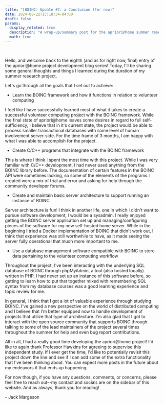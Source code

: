 ```yaml
---
title: "[BOINC] Update #7: a Conclusion (for now)"
date: 2024-08-22T15:18:54-04:00
draft: false
params:
  display_related: true
  description: "A wrap-up/summary post for the apriori@home summer research project."
  math: true
---
```


<br>

Hello, and welcome back to the eighth (and as for right now, final) entry of the apriori@home project development blog series! Today, I'll be sharing some general thoughts and things I learned during the duration of my summer research project. 

Let's go through all the goals that I set out to achieve:

- Learn the BOINC framework and how it functions in relation to volunteer computing 

I feel like I have successfully learned most of what it takes to create a successful volunteer computing project with the BOINC framework. While the final state of apriori@home leaves some desires in regard to full self-sufficiency, I believe that in it's current state, the project would be able to process smaller transactional databases with some level of human involvement server-side. For the time frame of 3 months, I am happy with what I was able to accomplish for the project.

- Create C/C++ programs that integrate with the BOINC framework

This is where I think I spent the most time with this project. While I was very familiar with C/C++ development, I had never used anything from the BOINC library before. The documentation of certain features in the BOINC API were sometimes lacking, so some of the elements of the programs I created were a mix of trial and error and asking for help through the community developer forums. 

- Create and maintain basic server architecture to support running an instance of BOINC

Server architecture is fun! I think in another life, one in which I didn't want to pursue software development, I would be a sysadmin. I really enjoyed getting the BOINC server application set up and managing/configuring pieces of the software for my new self-hosted home server. While in the beginning I tried a Docker implementation of BOINC that didn't work out, I think that experience was still worthwhile to have, as it made seeing the server fully operational that much more important to me.

- Use a database management software compatible with BOINC to store data pertaining to the volunteer computing workflow

Throughout the project, I've been interacting with the underlying SQL database of BOINC through phpMyAdmin, a tool (also hosted locally) written in PHP. I had never set up an instance of this software before, so getting to learn how to put that together mixed with remembering SQL syntax from my database courses was a good learning experience and topic review for me.

In general, I think that I got a lot of valuable experience through studying BOINC. I've gained a new perspective on the world of distributed computing and I believe that I'm better equipped now to handle development of projects that utilize that type of architecture. I'm also glad that I got to interact with the open source community that supports BOINC through talking to some of the lead maintainers of the project several times throughout the summer for help and even bug report contributions.

All in all, I had a really good time developing the apriori@home project! I'd like to again thank Professor Hawkins for agreeing to supervise this independent study. If I ever get the time, I'd like to potentially revisit this project down the line and see if I can add some of the extra functionality that I've been thinking about. You can expect more posts in the future about my endeavors if that ends up happening. 

For now though, if you have any questions, comments, or concerns, please feel free to reach out--my contact and socials are on the sidebar of this website. And as always, thank you for reading! 

\- Jack Margeson